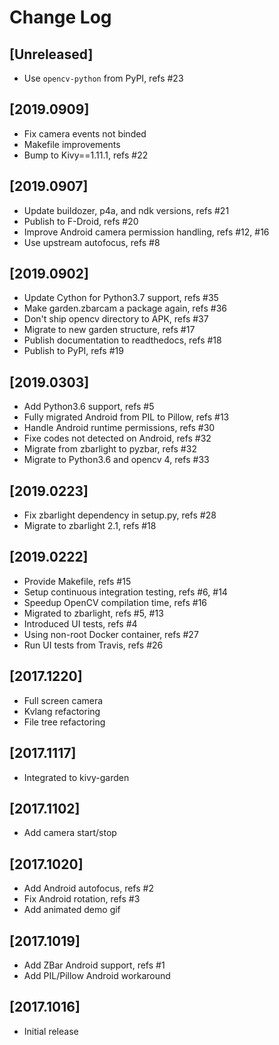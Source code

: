 # Change Log

## [Unreleased]

  - Use `opencv-python` from PyPI, refs #23

## [2019.0909]

  - Fix camera events not binded
  - Makefile improvements
  - Bump to Kivy==1.11.1, refs #22

## [2019.0907]

  - Update buildozer, p4a, and ndk versions, refs #21
  - Publish to F-Droid, refs #20
  - Improve Android camera permission handling, refs #12, #16
  - Use upstream autofocus, refs #8

## [2019.0902]

  - Update Cython for Python3.7 support, refs #35
  - Make garden.zbarcam a package again, refs #36
  - Don't ship opencv directory to APK, refs #37
  - Migrate to new garden structure, refs #17
  - Publish documentation to readthedocs, refs #18
  - Publish to PyPI, refs #19

## [2019.0303]

  - Add Python3.6 support, refs #5
  - Fully migrated Android from PIL to Pillow, refs #13
  - Handle Android runtime permissions, refs #30
  - Fixe codes not detected on Android, refs #32
  - Migrate from zbarlight to pyzbar, refs #32
  - Migrate to Python3.6 and opencv 4, refs #33

## [2019.0223]

  - Fix zbarlight dependency in setup.py, refs #28
  - Migrate to zbarlight 2.1, refs #18

## [2019.0222]

  - Provide Makefile, refs #15
  - Setup continuous integration testing, refs #6, #14
  - Speedup OpenCV compilation time, refs #16
  - Migrated to zbarlight, refs #5, #13
  - Introduced UI tests, refs #4
  - Using non-root Docker container, refs #27
  - Run UI tests from Travis, refs #26

## [2017.1220]

  - Full screen camera
  - Kvlang refactoring
  - File tree refactoring

## [2017.1117]

  - Integrated to kivy-garden

## [2017.1102]

  - Add camera start/stop

## [2017.1020]

  - Add Android autofocus, refs #2
  - Fix Android rotation, refs #3
  - Add animated demo gif

## [2017.1019]

  - Add ZBar Android support, refs #1
  - Add PIL/Pillow Android workaround

## [2017.1016]

  - Initial release
